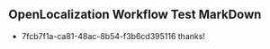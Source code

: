 ## OpenLocalization Workflow Test MarkDown
* 7fcb7f1a-ca81-48ac-8b54-f3b6cd395116 thanks!

<!--HONumber=Sep16_HO1-->


